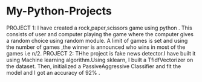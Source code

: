# My-Python-Projects

PROJECT 1:
 I have created a rock,paper,scissors game using python . This consists of user and computer playing the game where the computer gives a random choice using random module. A limit of games is set and using the number of games ,the winner is announced who wins in most of the games i.e n/2.
 PROJECT 2:
    THhe project is fake news detector.I have built it using Machine learning algorithm.Using sklearn, I built a TfidfVectorizer on the dataset. Then, initialized a PassiveAggressive Classifier and fit the model and I got an accuracy of 92% .
